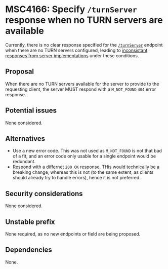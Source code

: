 # MSC4166: Specify `/turnServer` response when no TURN servers are available

Currently, there is no clear response specified for the
[`/turnServer`](https://spec.matrix.org/v1.10/client-server-api/#get_matrixclientv3voipturnserver)
endpoint when there are no TURN servers configured, leading to
[inconsistant responses from server implementations](https://github.com/matrix-org/matrix-spec/issues/1795)
under these conditions.

## Proposal

When there are no TURN servers available for the server to provide to the requesting client, the server MUST
respond with a `M_NOT_FOUND` `404` error response.

## Potential issues

None considered.

## Alternatives

- Use a new error code. This was not used as `M_NOT_FOUND` is not that bad of a fit, and an error code
  only usable for a single endpoint would be redundant.
- Respond with a differnet `200 OK` response. THis would technically be a breaking change, whereas this
  is not (to the same extent, as clients should already try to handle errors), hence it is not preferred.

## Security considerations

None considered.

## Unstable prefix

None required, as no new endpoints or field are being proposed.

## Dependencies

None.
